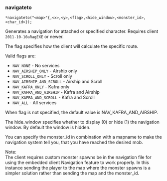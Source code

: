 
### navigateto
```
*navigateto("<map>"{,<x>,<y>,<flag>,<hide_window>,<monster_id>,<char_id>});
```

Generates a navigation for attached or specified character. Requires client
`2011-10-10aRagEXE` or newer.

The flag specifies how the client will calculate the specific route.

Valid flags are:
* `NAV_NONE` - No services
* `NAV_AIRSHIP_ONLY` - Airship only
* `NAV_SCROLL_ONLY` - Scroll only
* `NAV_AIRSHIP_AND_SCROLL` - Airship and Scroll
* `NAV_KAFRA_ONLY` - Kafra only
* `NAV_KAFRA_AND_AIRSHIP` - Kafra and Airship
* `NAV_KAFRA_AND_SCROLL` - Kafra and Scroll
* `NAV_ALL` - All services

When flag is not specified, the default value is NAV_KAFRA_AND_AIRSHIP.

The hide_window specifies whether to display (0) or hide (1) the navigation window.
By default the window is hidden.

You can specify the monster_id in combination with a mapname to make the
navigation system tell you, that you have reached the desired mob.

Note:  
The client requires custom monster spawns be in the navigation file
for using the embedded client Navigation feature to work properly. In this
instance sending the player to the map where the monster spawns is a simpler
solution rather than sending the map and the monster_id.
